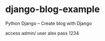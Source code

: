 # django-blog-example

Python Django – Create blog with Django

access admin/
user alex pass 1234


